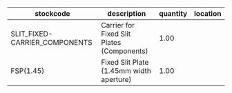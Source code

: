 |stockcode|description|quantity|location|
|---------|-----------|--------|--------|
|SLIT_FIXED-CARRIER_COMPONENTS|Carrier for Fixed Slit Plates (Components)|1.00||
|FSP(1.45)|Fixed Slit Plate (1.45mm width aperture)|1.00||
